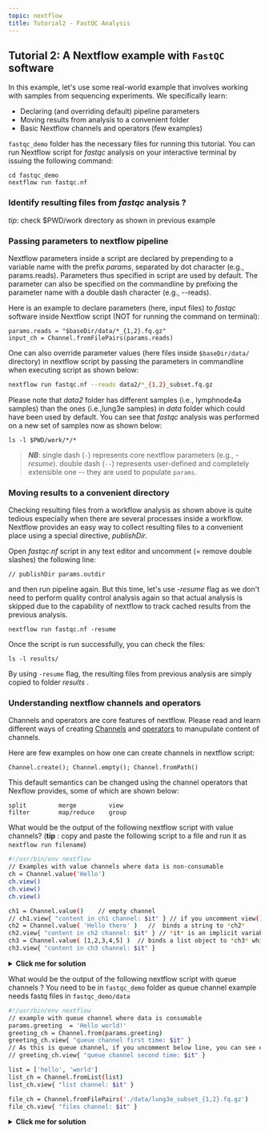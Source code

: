 ```yaml
---
topic: nextflow
title: Tutorial2 - FastQC Analysis
---
```


## Tutorial 2: A Nextflow example with `FastQC` software
In this example,  let's use some real-world example that involves working with samples from sequencing experiments. We specifically learn:
- Declaring (and overriding default) pipeline parameters
- Moving results from analysis to a convenient folder
- Basic Nextflow channels and operators (few examples)

`fastqc_demo` folder has the necessary files for running this tutorial. You can run Nextflow script for *fastqc* analysis on your interactive terminal by issuing the following command:

```nextflow
cd fastqc_demo
nextflow run fastqc.nf 
```
### Identify resulting files from *fastqc* analysis ?

*tip*: check $PWD/work directory as shown in previous example

### Passing parameters to nextflow pipeline
Nextflow parameters inside a script are declared by prepending to a variable name with the prefix *params*, separated by dot character (e.g., params.reads). Parameters thus specified in script are used by default. The parameter can also be specified on the commandline by prefixing the parameter name with a double dash character (e.g., --reads). 
 
Here is an example to declare parameters (here, input files) to *fastqc* software inside Nextflow script (NOT for running the command on terminal):

```nextflow
params.reads = "$baseDir/data/*_{1,2}.fq.gz"
input_ch = Channel.fromFilePairs(params.reads)
```
One can also override parameter values (here files inside `$baseDir/data/` directory) in nextflow script by passing the parameters in commandline when executing script as shown below:

```bash
nextflow run fastqc.nf --reads data2/*_{1,2}_subset.fq.gz
```
Please note that *data2* folder has different samples (i.e., lymphnode4a samples) than the ones (i.e.,lung3e samples) in *data* folder which could have been used by default. You can see that *fastqc* analysis was performed on a new set of samples now as shown below:  

```
ls -l $PWD/work/*/*
```
> **_NB_**: single dash (`-`) represents core nextflow parameters (e.g., *-resume*). double dash (`--`) represents user-defined and completely extensible one -- they are used to populate `params`.

### Moving results to a convenient directory

Checking resulting files from a workflow analysis as shown above is quite tedious especially when there are several processes inside a workflow. Nextflow provides an easy way to collect resulting files to a convenient place using a special directive, *publishDir*.

Open *fastqc.nf* script in any text editor and uncomment (= remove double slashes) the following line:

```nextflow
// publishDir params.outdir 
```
and then run pipeline again. But this time, let's use *-resume* flag as we don't need to perform quality control analysis again so that actual analysis is skipped due to the capability of nextflow to track cached results from the previous analysis.  

```nextflow
nextflow run fastqc.nf -resume
```
Once the script is run successfully, you can check the files:

```
ls -l results/
````
By using `-resume` flag, the resulting files from previous analysis are simply copied to folder *results* .

### Understanding nextflow channels and operators 
Channels and operators are core features of nextflow. Please read and learn different ways of creating [Channels](https://www.nextflow.io/docs/latest/channel.html) and [operators](https://www.nextflow.io/docs/latest/operator.html) to manupulate content of channels.  

Here are few examples on how one can create channels in nextflow script:
```nextflow
Channel.create(); Channel.empty(); Channel.fromPath()
 ```
This default semantics can be changed using the channel operators that Nexflow provides, some of which are shown below:

```nextflow
split         merge         view
filter        map/reduce    group
```

What would be the output of the following nextflow script with value channels? (**tip** : copy and paste the following script to a file and run it as `nextflow run filename`)
```bash
#!/usr/bin/env nextflow
// Examples with value channels where data is non-consumable
ch = Channel.value('Hello')
ch.view()
ch.view()
ch.view()

ch1 = Channel.value()    // empty channel
// ch1.view{ "content in ch1 channel: $it" } // if you uncomment view() method will wait for data
ch2 = Channel.value( 'Hello there' )   //  binds a string to *ch2*
ch2.view{ "content in ch2 channel: $it" } // *it* is an implicit variable
ch3 = Channel.value( [1,2,3,4,5] )  // binds a list object to *ch3* which will be emitted as a sole emission.
ch3.view{ "content in ch3 channel: $it" } 

```

<details>
<summary> <b> Click me for solution </b></summary>
<pre>	
N E X T F L O W  ~  version 20.07.1
Launching `value.nf` [elated_lumiere] - revision: b486c90fcb
Hello
Hello
Hello
content in ch2 channel: Hello there
content in ch3 channel: [1, 2, 3, 4, 5]
</pre>
</details>

What would be the output of the following nextflow script with queue channels ?
You need to be in `fastqc_demo` folder as queue channel example needs fastq files in `fastqc_demo/data`
```bash
#!/usr/bin/env nextflow
// example with queue channel where data is consumable
params.greeting  = 'Hello world!'
greeting_ch = Channel.from(params.greeting)
greeting_ch.view{ "queue channel first time: $it" }
// As this is queue channel, if you uncomment below line, you can see error: Channel `greeting_ch` has been used as an input by more than a process or an operator
// greeting_ch.view{ "queue channel second time: $it" }  

list = ['hello', 'world']
list_ch = Channel.fromList(list)
list_ch.view{ "list channel: $it" }

file_ch = Channel.fromFilePairs('./data/lung3e_subset_{1,2}.fq.gz')
file_ch.view{ "files channel: $it" }
```
<details>
<summary> <b> Click me for solution </b></summary>
<pre>	
N E X T F L O W  ~  version 20.07.1
Launching `queue.nf` [pensive_becquerel] - revision: 9ddca4d6bf
list channel: hello
list channel: world
queue channel first time: Hello world!
files channel: [lung3e_subset, [/scratch/project_2003682/yetukuri/nextflow_tutorial/fastqc_demo/data/lung3e_subset_1.fq.gz, /scratch/project_2003682/yetukuri/nextflow_tutorial/fastqc_demo/data/lung3e_subset_2.fq.gz]]
</pre>
</details>
